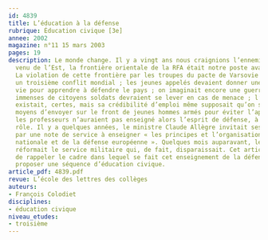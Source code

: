 ```yaml
---
id: 4839
title: L’éducation à la défense
rubrique: Éducation civique [3e]
annee: 2002
magazine: n°11 15 mars 2003
pages: 19
description: Le monde change. Il y a vingt ans nous craignions l’ennemi conventionnel
  venu de l’Est, la frontière orientale de la RFA était notre poste avancé à l’Est.
  La violation de cette frontière par les troupes du pacte de Varsovie aurait justifié
  un troisième conflit mondial ; les jeunes appelés devaient donner une année de leur
  vie pour apprendre à défendre le pays ; on imaginait encore une guerre où des armées
  immenses de citoyens soldats devraient se lever en cas de menace ; l’arme atomique
  existait, certes, mais sa crédibilité d’emploi même supposait qu’on se donne les
  moyens d’envoyer sur le front de jeunes hommes armés pour éviter l’apocalypse nucléaire ;
  les professeurs n’auraient pas enseigné alors l’esprit de défense, à chacun son
  rôle. Il y a quelques années, le ministre Claude Allègre invitait ses fonctionnaires
  par une note de service à enseigner « les principes et l’organisation de la défense
  nationale et de la défense européenne ». Quelques mois auparavant, le Parlement
  réformait le service militaire qui, de fait, disparaissait. Cet article se propose
  de rappeler le cadre dans lequel se fait cet enseignement de la défense et d’en
  proposer une séquence d’éducation civique.
article_pdf: 4839.pdf
revue: L’école des lettres des collèges
auteurs:
- François Colodiet
disciplines:
- éducation civique
niveau_etudes:
- troisième
---
```

